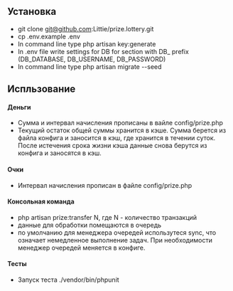 ## Установка

- git clone git@github.com:Littie/prize.lottery.git
- cp .env.example .env
- In command line type php artisan key:generate
- In .env file write settings for DB for section with DB_ prefix (DB_DATABASE, DB_USERNAME, DB_PASSWORD)
- In command line type php artisan migrate --seed

## Испльзование
#### Деньги

- Сумма и интервал начисления прописаны в вайле config/prize.php 
- Текущий остаток общей суммы хранится в кэше. Сумма берется из файла конфига и заносится в кэш, где хранится в течении суток.
После истечения срока жизни кэша данные снова берутся из конфига и заносятся в кэш.

#### Очки
- Интервал начисления прописан в файле config/prize.php

#### Консольная команда
- php artisan prize:transfer N, где N - количество транзакций
- данные для обработки помещаются в очередь
- по умолчанию для менеджера очередей использутеся sync, что означает немедленное выполнение задач. При необходимости 
менеджер очередей меняется в конфиге.

#### Тесты
- Запуск теста ./vendor/bin/phpunit
